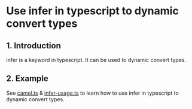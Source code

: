 # Use infer in typescript to dynamic convert types

## 1. Introduction

infer is a keyword in typescript. It can be used to dynamic convert types.

## 2. Example

See [camel.ts](./resources/camel.ts) & [infer-usage.ts](./resources/infer-usage.ts) to learn how to use infer in typescript to dynamic convert types.
